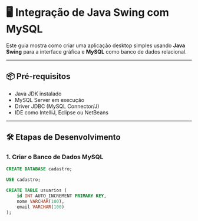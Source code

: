 # 🖥️ Integração de Java Swing com MySQL

Este guia mostra como criar uma aplicação desktop simples usando **Java Swing** para a interface gráfica e **MySQL** como banco de dados relacional.

---

## 📦 Pré-requisitos

- Java JDK instalado
- MySQL Server em execução
- Driver JDBC (MySQL Connector/J)
- IDE como IntelliJ, Eclipse ou NetBeans

---

## 🛠️ Etapas de Desenvolvimento

### 1. Criar o Banco de Dados MySQL

```sql
CREATE DATABASE cadastro;

USE cadastro;

CREATE TABLE usuarios (
    id INT AUTO_INCREMENT PRIMARY KEY,
    nome VARCHAR(100),
    email VARCHAR(100)
);
